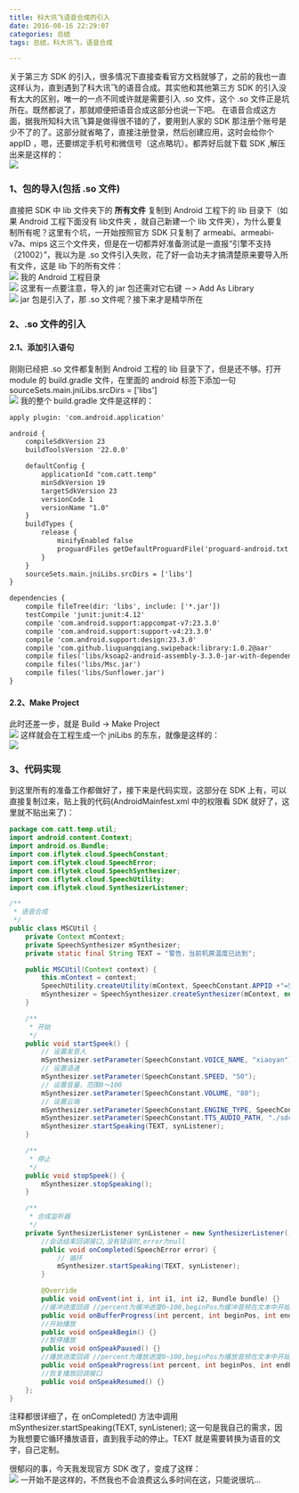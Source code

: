 ```yaml
---
title: 科大讯飞语音合成的引入
date: 2016-08-16 22:29:07
categories: 总结
tags: 总结，科大讯飞，语音合成

---
```

关于第三方 SDK 的引入，很多情况下直接查看官方文档就够了，之前的我也一直这样认为，直到遇到了科大讯飞的语音合成。其实他和其他第三方 SDK 的引入没有太大的区别，唯一的一点不同或许就是需要引入 .so 文件，这个 .so 文件正是坑所在。既然都说了，那就顺便把语音合成这部分也说一下吧。
在语音合成这方面，据我所知科大讯飞算是做得很不错的了，要用到人家的 SDK 那注册个账号是少不了的了。这部分就省略了，直接注册登录，然后创建应用，这时会给你个 appID ，嗯，还要绑定手机号和微信号（这点略坑）。都弄好后就下载 SDK ,解压出来是这样的：<br/>
![](http://oaydqd1yy.bkt.clouddn.com/png/sdk.png)
<!-- more -->
### 1、包的导入(包括 .so 文件)
直接把 SDK 中 lib 文件夹下的 __所有文件__ 复制到 Android 工程下的 lib 目录下（如果 Android 工程下面没有 lib文件夹 ，就自己新建一个 lib 文件夹），为什么要复制所有呢？这里有个坑，一开始按照官方 SDK 只复制了 armeabi、armeabi-v7a、mips 这三个文件夹，但是在一切都弄好准备测试是一直报“引擎不支持（21002）”，我以为是 .so 文件引入失败，花了好一会功夫才搞清楚原来要导入所有文件，这是 lib 下的所有文件：<br/>
![](http://oaydqd1yy.bkt.clouddn.com/png/lib.png)
我的 Android 工程目录<br/>
![](http://oaydqd1yy.bkt.clouddn.com/png/copy.png)
这里有一点要注意，导入的 jar 包还需对它右键 －> Add As Library<br/>
![](http://oaydqd1yy.bkt.clouddn.com/png/aslibrary.png)
jar 包是引入了，那 .so 文件呢？接下来才是精华所在
### 2、.so 文件的引入
#### 2.1、添加引入语句
刚刚已经把 .so 文件都复制到 Android 工程的 lib 目录下了，但是还不够。打开 module 的 build.gradle 文件，在里面的 android 标签下添加一句 sourceSets.main.jniLibs.srcDirs = ['libs']<br/>
![](http://oaydqd1yy.bkt.clouddn.com/png/build.png)
我的整个 build.gradle 文件是这样的：<br/>
``` xml
apply plugin: 'com.android.application'

android {
    compileSdkVersion 23
    buildToolsVersion '22.0.0'

    defaultConfig {
        applicationId "com.catt.temp"
        minSdkVersion 19
        targetSdkVersion 23
        versionCode 1
        versionName "1.0"
    }
    buildTypes {
        release {
            minifyEnabled false
            proguardFiles getDefaultProguardFile('proguard-android.txt'), 'proguard-rules.pro'
        }
    }
    sourceSets.main.jniLibs.srcDirs = ['libs']
}

dependencies {
    compile fileTree(dir: 'libs', include: ['*.jar'])
    testCompile 'junit:junit:4.12'
    compile 'com.android.support:appcompat-v7:23.3.0'
    compile 'com.android.support:support-v4:23.3.0'
    compile 'com.android.support:design:23.3.0'
    compile 'com.github.liuguangqiang.swipeback:library:1.0.2@aar'
    compile files('libs/ksoap2-android-assembly-3.3.0-jar-with-dependencies.jar')
    compile files('libs/Msc.jar')
    compile files('libs/Sunflower.jar')
}
```
#### 2.2、Make Project
此时还差一步，就是 Build -> Make Project <br/>
![](http://oaydqd1yy.bkt.clouddn.com/png/make.png)
这样就会在工程生成一个 jniLibs 的东东，就像是这样的：<br/>
![](http://oaydqd1yy.bkt.clouddn.com/jnilibs.png)
### 3、代码实现
到这里所有的准备工作都做好了，接下来是代码实现，这部分在 SDK 上有，可以直接复制过来，贴上我的代码(AndroidMainfest.xml 中的权限看 SDK 就好了，这里就不贴出来了)：<br/>
``` Java
package com.catt.temp.util;
import android.content.Context;
import android.os.Bundle;
import com.iflytek.cloud.SpeechConstant;
import com.iflytek.cloud.SpeechError;
import com.iflytek.cloud.SpeechSynthesizer;
import com.iflytek.cloud.SpeechUtility;
import com.iflytek.cloud.SynthesizerListener;

/**
 * 语音合成
 */
public class MSCUtil {
    private Context mContext;
    private SpeechSynthesizer mSynthesizer;
    private static final String TEXT = "警告，当前机房温度已达到";

    public MSCUtil(Context context) {
        this.mContext = context;
        SpeechUtility.createUtility(mContext, SpeechConstant.APPID +"=57b27fce");
        mSynthesizer = SpeechSynthesizer.createSynthesizer(mContext, null);
    }

    /**
     * 开始
     */
    public void startSpeek() {
        // 设置发音人
        mSynthesizer.setParameter(SpeechConstant.VOICE_NAME, "xiaoyan");
        // 设置语速
        mSynthesizer.setParameter(SpeechConstant.SPEED, "50");
        // 设置音量，范围0～100
        mSynthesizer.setParameter(SpeechConstant.VOLUME, "80");
        // 设置云端
        mSynthesizer.setParameter(SpeechConstant.ENGINE_TYPE, SpeechConstant.TYPE_CLOUD);
        mSynthesizer.setParameter(SpeechConstant.TTS_AUDIO_PATH, "./sdcard/iflytek.pcm");
        mSynthesizer.startSpeaking(TEXT, synListener);
    }

    /**
     * 停止
     */
    public void stopSpeek() {
        mSynthesizer.stopSpeaking();
    }

    /**
     * 合成监听器
     */
    private SynthesizerListener synListener = new SynthesizerListener() {
        //会话结束回调接口,没有错误时,error为null
        public void onCompleted(SpeechError error) {
            // 循环
            mSynthesizer.startSpeaking(TEXT, synListener);
        }

        @Override
        public void onEvent(int i, int i1, int i2, Bundle bundle) {}
        //缓冲进度回调 //percent为缓冲进度0~100,beginPos为缓冲音频在文本中开始位置,endPos表示缓冲音频在文本中结束位置,info为附加信息。
        public void onBufferProgress(int percent, int beginPos, int endPos, String info) {}
        //开始播放
        public void onSpeakBegin() {}
        //暂停播放
        public void onSpeakPaused() {}
        //播放进度回调 //percent为播放进度0~100,beginPos为播放音频在文本中开始位置,endPos表示播放音频在文本中结束位置.
        public void onSpeakProgress(int percent, int beginPos, int endPos) {}
        //恢复播放回调接口
        public void onSpeakResumed() {}
    };
}
```
注释都很详细了，在 onCompleted() 方法中调用 mSynthesizer.startSpeaking(TEXT, synListener); 这一句是我自己的需求，因为我想要它循环播放语音，直到我手动的停止。TEXT 就是需要转换为语音的文字，自己定制。

很郁闷的事，今天我发现官方 SDK 改了，变成了这样：<br/>
![](http://oaydqd1yy.bkt.clouddn.com/alllib.png)
一开始不是这样的，不然我也不会浪费这么多时间在这，只能说很坑...
